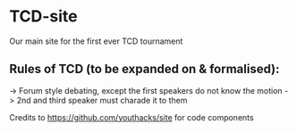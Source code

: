 # TCD-site

Our main site for the first ever TCD tournament

## Rules of TCD (to be expanded on & formalised): 

-> Forum style debating, except the first speakers do not know the motion 
-> 2nd and third speaker must charade it to them

Credits to https://github.com/youthacks/site for code components
